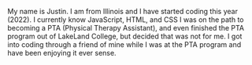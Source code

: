 My name is Justin. I am from Illinois and I have started coding this year (2022). 
I currently know JavaScript, HTML, and CSS
I was on the path to becoming a PTA (Physical Therapy Assistant), and even finished the PTA program out of LakeLand College, but decided that was not for me. 
I got into coding through a friend of mine while I was at the PTA program and have been enjoying it ever sense. 
